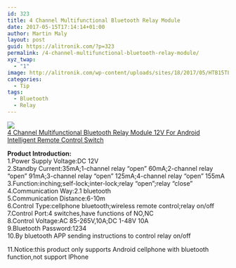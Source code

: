 ```yaml
---
id: 323
title: 4 Channel Multifunctional Bluetooth Relay Module
date: 2017-05-15T17:14:14+01:00
author: Martin Maly
layout: post
guid: https://alitronik.com/?p=323
permalink: /4-channel-multifunctional-bluetooth-relay-module/
xyz_twap:
  - "1"
image: http://alitronik.com/wp-content/uploads/sites/18/2017/05/HTB15TLmOXXXXXb.XXXXq6xXFXXXk.jpg
categories:
  - Tip
tags:
  - Bluetooth
  - Relay
---
```

<a href="http://s.click.aliexpress.com/e/aeEYVZZ" target="_parent"><img src="//ae01.alicdn.com/kf/HTB1DMYkOXXXXXarXpXXq6xXFXXXU/-font-b-4-b-font-font-b-Channel-b-font-font-b-Multifunctional-b-font.jpg_220x220.jpg" /><span style="display: block;">4 Channel Multifunctional Bluetooth Relay Module 12V For Android Intelligent Remote Control Switch</span></a>

**Product Introduction:**  
1.Power Supply Voltage:DC 12V  
2.Standby Current:35mA;1-channel relay &#8220;open&#8221; 60mA;2-channel relay  &#8220;open&#8221; 91mA;3-channel relay &#8220;open&#8221; 125mA;4-channel relay &#8220;open&#8221; 155mA  
3.Function:inching;self-lock;inter-lock;relay &#8220;open&#8221;;relay &#8220;close&#8221;  
4.Communication Way:2.1 bluetooth  
5.Communication Distance:6-10m  
6.Control Type:cellphone bluetooth;wireless remote control;relay on/off  
7.Control Port:4 switches,have functions of NO,NC  
8.Control Voltage:AC 85-265V,10A;DC 1-48V 10A  
9.Bluetooth Password:1234  
10.By bluetooth APP sending instructions to control relay on/off

11.Notice:this product only supports Android cellphone with bluetooth function,not support IPhone